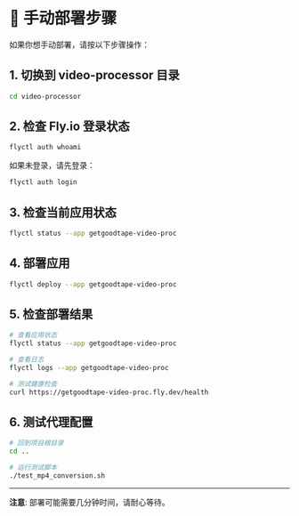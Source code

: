 # 🚀 手动部署步骤

如果你想手动部署，请按以下步骤操作：

## 1. 切换到 video-processor 目录

```bash
cd video-processor
```

## 2. 检查 Fly.io 登录状态

```bash
flyctl auth whoami
```

如果未登录，请先登录：

```bash
flyctl auth login
```

## 3. 检查当前应用状态

```bash
flyctl status --app getgoodtape-video-proc
```

## 4. 部署应用

```bash
flyctl deploy --app getgoodtape-video-proc
```

## 5. 检查部署结果

```bash
# 查看应用状态
flyctl status --app getgoodtape-video-proc

# 查看日志
flyctl logs --app getgoodtape-video-proc

# 测试健康检查
curl https://getgoodtape-video-proc.fly.dev/health
```

## 6. 测试代理配置

```bash
# 回到项目根目录
cd ..

# 运行测试脚本
./test_mp4_conversion.sh
```

---

**注意**: 部署可能需要几分钟时间，请耐心等待。
